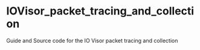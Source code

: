 # IOVisor_packet_tracing_and_collection
Guide and Source code for the IO Visor packet tracing and collection
